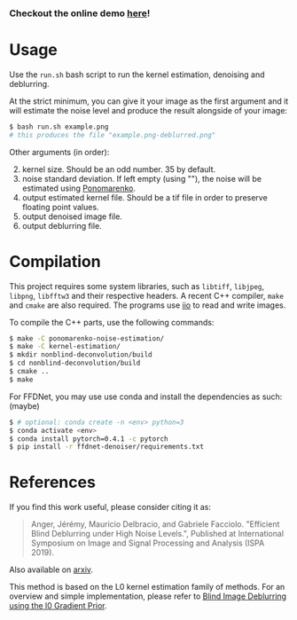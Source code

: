 
### Checkout the online demo [here](https://ipolcore.ipol.im/demo/clientApp/demo.html?id=77777000086)!

Usage
=====

Use the `run.sh` bash script to run the kernel estimation, denoising and deblurring.

At the strict minimum, you can give it your image as the first argument and it will estimate the noise level and produce the result alongside of your image:
```bash
$ bash run.sh example.png
# this produces the file "example.png-deblurred.png"
```

Other arguments (in order):

2. kernel size. Should be an odd number. 35 by default.
3. noise standard deviation. If left empty (using ""), the noise will be estimated using [Ponomarenko](https://www.ipol.im/pub/art/2013/45/).
4. output estimated kernel file. Should be a tif file in order to preserve floating point values.
5. output denoised image file.
6. output deblurring file.

Compilation
===========

This project requires some system libraries, such as `libtiff`, `libjpeg`, `libpng`, `libfftw3` and their respective headers. A recent C++ compiler, `make` and `cmake` are also required.
The programs use [iio](https://github.com/mnhrdt/iio) to read and write images.

To compile the C++ parts, use the following commands:
```bash
$ make -C ponomarenko-noise-estimation/
$ make -C kernel-estimation/
$ mkdir nonblind-deconvolution/build
$ cd nonblind-deconvolution/build
$ cmake ..
$ make
```

For FFDNet, you may use use conda and install the dependencies as such: (maybe)
```bash
$ # optional: conda create -n <env> python=3
$ conda activate <env>
$ conda install pytorch=0.4.1 -c pytorch
$ pip install -r ffdnet-denoiser/requirements.txt
```

References
==========

If you find this work useful, please consider citing it as:
> Anger, Jérémy, Mauricio Delbracio, and Gabriele Facciolo. "Efficient Blind Deblurring under High Noise Levels.", Published at International Symposium on Image and Signal Processing and Analysis (ISPA 2019).

Also available on [arxiv](https://arxiv.org/abs/1904.09154).

This method is based on the L0 kernel estimation family of methods.
For an overview and simple implementation, please refer to [Blind Image Deblurring using the l0 Gradient Prior](https://www.ipol.im/pub/art/2019/243/).

